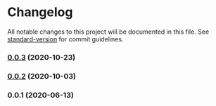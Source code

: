 # Changelog

All notable changes to this project will be documented in this file. See [standard-version](https://github.com/conventional-changelog/standard-version) for commit guidelines.

### [0.0.3](http://mydatastore:30000/krystof/project04/compare/v0.0.2...v0.0.3) (2020-10-23)

### [0.0.2](http://mydatastore:30000/krystof/project04/compare/v0.0.1...v0.0.2) (2020-10-03)

### 0.0.1 (2020-06-13)
